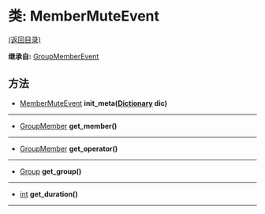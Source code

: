 # 类: MemberMuteEvent  
[(返回目录)](README.md)  
  
**继承自:** [GroupMemberEvent](GroupMemberEvent.md)  
  
## 方法 
  
- [MemberMuteEvent](MemberMuteEvent.md) **init_meta([Dictionary](https://docs.godotengine.org/en/latest/classes/class_dictionary.html) dic)**  
  
---  
  
- [GroupMember](GroupMember.md) **get_member()**  
  
---  
  
- [GroupMember](GroupMember.md) **get_operator()**  
  
---  
  
- [Group](Group.md) **get_group()**  
  
---  
  
- [int](https://docs.godotengine.org/en/latest/classes/class_int.html) **get_duration()**  
  
---  
  

